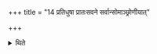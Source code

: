 +++
title = "14 प्रतिधुषा प्रातःसवने सर्वान्सोमाञ्छ्रोणीयात्"

+++

<details><summary>थिते</summary>

प्रतिधुषा प्रातःसवने सर्वान्सोमाञ्छ्रोणीयात् । शृतेन माध्यंदिने सवने । दध्ना तृतीयसवने नीतमिश्रेण वा १४
</details>
